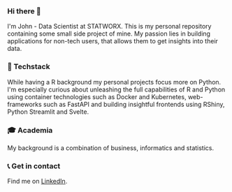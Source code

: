 ### Hi there 👋

I'm John - Data Scientist at STATWORX. This is my personal repository containing some small side project of mine. My passion lies in building applications for non-tech users, that allows them to get insights into their data. 

### :robot: Techstack

While having a R background my personal projects focus more on Python. I'm especially curious about unleashing the full capabilities of R and Python using container technologies such as Docker and Kubernetes, web-frameworks such as FastAPI and building insightful frontends using RShiny, Python Streamlit and Svelte.

### :mortar_board: Academia

My background is a combination of business, informatics and statistics.

### :telephone_receiver: Get in contact

Find me on [LinkedIn](https://www.linkedin.com/in/john-vicente-9a64a1b3/).

<!--
**jvnte/jvnte** is a ✨ _special_ ✨ repository because its `README.md` (this file) appears on your GitHub profile.

Here are some ideas to get you started:

- 🔭 I’m currently working on ...
- 🌱 I’m currently learning ...
- 👯 I’m looking to collaborate on ...
- 🤔 I’m looking for help with ...
- 💬 Ask me about ...
- 📫 How to reach me: ...
- 😄 Pronouns: ...
- ⚡ Fun fact: ...
-->
